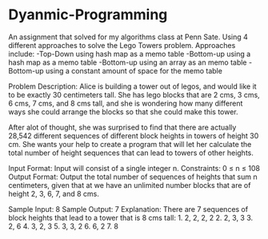 # Dyanmic-Programming
An assignment that solved for my algorithms class at Penn Sate. Using 4 different approaches to solve the Lego Towers problem. 
Approaches include: 
-Top-Down using hash map as a memo table 
-Bottom-up using a hash map as a memo table
-Bottom-up using an array as an memo table 
-Bottom-up using a constant amount of space for the memo table

Problem Description:
  Alice is building a tower out of legos, and would like it to be exactly 30 centimeters tall. She has lego blocks that are 2 cms, 3 cms, 6 cms, 7 cms, and 8 cms tall, and she is
  wondering how many different ways she could arrange the blocks so that she could make this tower.

  After alot of thought, she was surprised to find that there are actually 28,542 different sequences of different block heights in towers of height 30 cm. She wants your help to
  create a program that will let her calculate the total number of height sequences that can lead to towers of other heights.

Input Format: Input will consist of a single integer n.
Constraints: 0 ≤ n ≤ 108
Output Format: Output the total number of sequences of heights that sum n centimeters, 
               given that at we have an unlimited number blocks that are of height 2, 3, 6, 7, and 8 cms.
               
Sample Input: 8
Sample Output: 7
Explanation: There are 7 sequences of block heights that lead to a tower that is 8 cms tall:
             1. 2, 2, 2, 2
             2. 2, 3, 3
             3. 2, 6
             4. 3, 2, 3
             5. 3, 3, 2
             6. 6, 2
             7. 8
